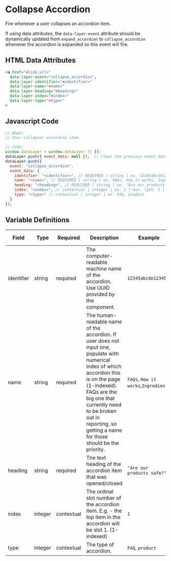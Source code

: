 # Collapse Accordion

Fire whenever a user collapses an accordion item.

If using data attributes, the `data-layer-event` attribute should be dynamically updated from `expand_accordion` to `collapse_accordion` whenever the accordion is expanded so this event will fire.

## HTML Data Attributes

```html
<a href="<link_url>"
  data-layer-event="collapse_accordion",
  data-layer-identifier="<identifier>"
  data-layer-name="<name>"
  data-layer-heading="<heading>"
  data-layer-index="<index>"
  data-layer-type="<type>"
>
```
## Javascript Code

```js
// When:
// User collapses accordion item.

// Code:
window.dataLayer = window.dataLayer || [];
dataLayer.push({ event_data: null });  // Clear the previous event_data object.
dataLayer.push({
  event: "collapse_accordion",
  event_data: {
    identifier: "<identifier>", // REQUIRED | string | ex. 12345abcde12345
    name: "<name>", // REQUIRED | string | ex. FAQs, How it works, Ingredients
    heading: "<heading>", // REQUIRED | string | ex. "Are our products safe?"	
    index: "<index>", // contextual | integer | ex. 1 | min. lgth. 1 | min. 1
    type: "<type>" // contextual | integer | ex. FAQ, product
  }
});
```

## Variable Definitions

|Field|Type|Required|Description|Example|Minimum Length|Maximum Length|Minimum|
| --- | --- | --- | --- | --- | --- | --- | --- |
|identifier|string|required|The computer-readable machine name of the accordion. Use UUID provided by the component.|`12345abcde12345`||`100`|
|name|string|required|The human-readable name of the accordion. If user does not input one, populate with numerical index of which accordion this is on the page (1-indexed). FAQs are the big one that currently need to be broken out in reporting, so getting a name for those should be the priority.|`FAQs`, `How it works`,`Ingredients`||`1001`|
|heading|string|required|The text heading of the accordion item that was opened/closed|`"Are our products safe?"`||`100`|
|index|integer|contextual|The ordinal slot number of the accordion item. E.g. - the top item in the accordion will be slot 1. (1-indexed)|`1`|`1`|`100`|`1`|
|type|integer|contextual|The type of accordion.|`FAQ`, `product`|
